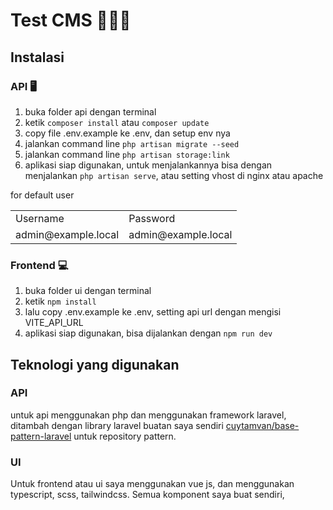 # Test CMS 👨🏻‍💻

## Instalasi

### API 🖥️
1. buka folder api dengan terminal
2. ketik `composer install` atau `composer update`
3. copy file .env.example ke .env, dan setup env nya
4. jalankan command line `php artisan migrate --seed`
5. jalankan command line `php artisan storage:link`
6. aplikasi siap digunakan, untuk menjalankannya bisa dengan menjalankan `php artisan serve`, atau setting vhost di nginx atau apache

for default user
<table>
  <tr>
    <td>Username</td>
    <td>Password</td>
  </tr>
  <tr>
    <td>admin@example.local</td>
    <td>admin@example.local</td>
  </tr>
</table>

### Frontend 💻
1. buka folder ui dengan terminal
2. ketik `npm install`
3. lalu copy .env.example ke .env, setting api url dengan mengisi VITE_API_URL
4. aplikasi siap digunakan, bisa dijalankan dengan `npm run dev`

## Teknologi yang digunakan

### API
untuk api menggunakan php dan menggunakan framework laravel, ditambah dengan library laravel buatan saya sendiri [cuytamvan/base-pattern-laravel](https://github.com/cuytamvan/base-pattern-laravel) untuk repository pattern. 

### UI
Untuk frontend atau ui saya menggunakan vue js, dan menggunakan typescript, scss, tailwindcss. Semua komponent saya buat sendiri, 
